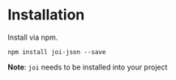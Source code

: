# Installation

Install via npm.

	npm install joi-json --save


**Note**: `joi` needs to be installed into your project
